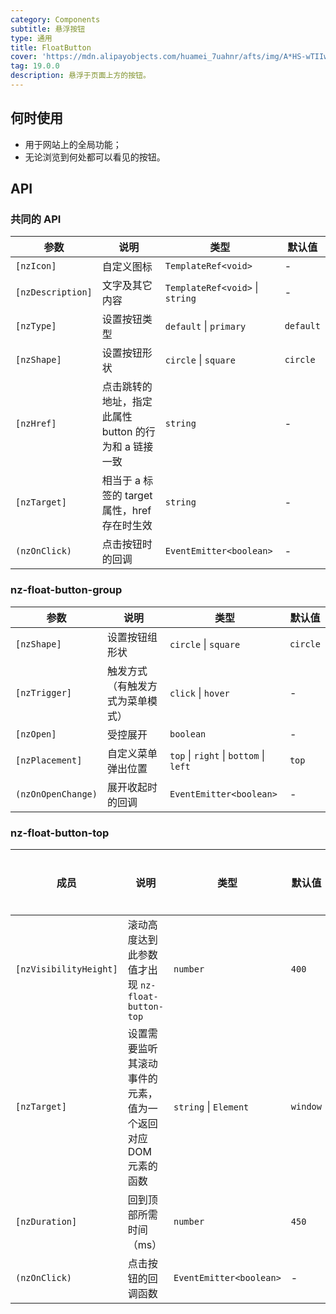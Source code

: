 ```yaml
---
category: Components
subtitle: 悬浮按钮
type: 通用
title: FloatButton
cover: 'https://mdn.alipayobjects.com/huamei_7uahnr/afts/img/A*HS-wTIIwu0kAAAAAAAAAAAAADrJ8AQ/original'
tag: 19.0.0
description: 悬浮于页面上方的按钮。
---
```


## 何时使用

- 用于网站上的全局功能；
- 无论浏览到何处都可以看见的按钮。


## API

### 共同的 API

| 参数                | 说明                               | 类型                              | 默认值       |
|-------------------|----------------------------------|---------------------------------|-----------|
| `[nzIcon]`        | 自定义图标                            | `TemplateRef<void>`             | -         |
| `[nzDescription]` | 文字及其它内容                          | `TemplateRef<void>` \| `string` | -         |
| `[nzType]`        | 设置按钮类型                           | `default` \| `primary`          | `default` |
| `[nzShape]`       | 设置按钮形状                           | `circle` \| `square`            | `circle`  |
| `[nzHref]`        | 点击跳转的地址，指定此属性 button 的行为和 a 链接一致 | `string`                        | -         |
| `[nzTarget]`      | 相当于 a 标签的 target 属性，href 存在时生效   | `string`                        | -         |
| `(nzOnClick)`     | 点击按钮时的回调                         | `EventEmitter<boolean>`         | -         |

### nz-float-button-group

| 参数                 | 说明               | 类型                                     | 默认值      |
|--------------------|------------------|----------------------------------------|----------|
| `[nzShape]`        | 设置按钮组形状          | `circle` \| `square`                   | `circle` |
| `[nzTrigger]`      | 触发方式（有触发方式为菜单模式） | `click` \| `hover`                     | -        |
| `[nzOpen]`         | 受控展开             | `boolean`                              | -        |
| `[nzPlacement]`    | 自定义菜单弹出位置        | `top` \| `right` \| `bottom` \| `left` | `top`    |
| `(nzOnOpenChange)` | 展开收起时的回调         | `EventEmitter<boolean>`                | -        |

### nz-float-button-top

| 成员                     | 说明                                  | 类型                      | 默认值      | 全局配置 |
|------------------------|-------------------------------------|-------------------------|----------|------|
| `[nzVisibilityHeight]` | 滚动高度达到此参数值才出现 `nz-float-button-top` | `number`                | `400`    | ✅    |
| `[nzTarget]`           | 设置需要监听其滚动事件的元素，值为一个返回对应 DOM 元素的函数   | `string` \| `Element`   | `window` |
| `[nzDuration]`         | 回到顶部所需时间（ms）                        | `number`                | `450`    |
| `(nzOnClick)`          | 点击按钮的回调函数                           | `EventEmitter<boolean>` | -        |
